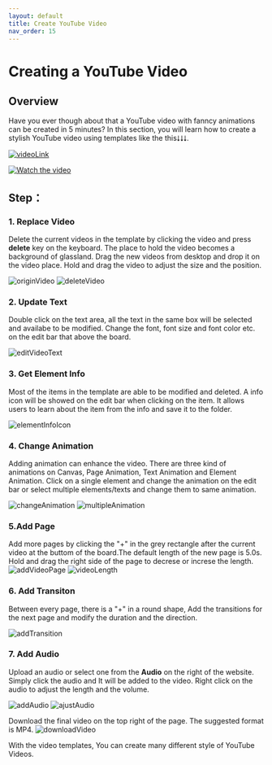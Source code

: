 ```yaml
---
layout: default
title: Create YouTube Video
nav_order: 15
---
```


# Creating a YouTube Video

  
## Overview
Have you ever though about that a YouTube video with fanncy animations can be created in 5 minutes? In this section, you will learn how to create a stylish YouTube video using templates like the this⭣⭣⭣.

[![videoLink](https://github.com/yoyochen68/Ryan-Yoyo/blob/gh-pages/assets/images/videoImage/videoLinkImag.png)](https://www.canva.com/design/DAE54Q0vivg/L_En1utrgb8BNWUOnr0LFw/edit)

[![Watch the video](https://i.imgur.com/vKb2F1B.png)](https://youtu.be/vt5fpE0bzSY)


## Step：

### 1. Replace Video
Delete the current videos in the template by clicking the video and press **delete** key on the keyboard. The place to hold the video becomes a background of glassland. Drag the new videos from desktop and drop it on the video place. Hold and drag the video to adjust the size and the position.


![originVideo](https://github.com/yoyochen68/Ryan-Yoyo/blob/gh-pages/assets/images/videoImage/originVideo.png?raw=true)
![deleteVideo](https://github.com/yoyochen68/Ryan-Yoyo/blob/gh-pages/assets/images/videoImage/deleteVideo.png?raw=true)

### 2. Update Text

Double click on the text area, all the text in the same box will be selected and availabe to be modified. Change the font, font size and font color etc. on the edit bar that above the board.

![editVideoText](https://github.com/yoyochen68/Ryan-Yoyo/blob/gh-pages/assets/images/videoImage/editVideoText.png?raw=true)

  

### 3. Get Element Info
Most of the items in the template are able to be modified and deleted. A info icon will be showed on the edit bar when clicking on the item. It allows users to learn about the item from the info and save it to the folder.


![elementInfoIcon](https://github.com/yoyochen68/Ryan-Yoyo/blob/gh-pages/assets/images/videoImage/elementInfo.png?raw=true)

### 4. Change Animation
Adding animation can enhance the video. There are three kind of animations on Canvas, Page Animation, Text Animation and Element Animation. Click on a single element and change the animation on the edit bar or select multiple elements/texts and change them to same animation.


![changeAnimation](https://github.com/yoyochen68/Ryan-Yoyo/blob/gh-pages/assets/images/videoImage/changeAnimation.png?raw=true)
![multipleAnimation](https://github.com/yoyochen68/Ryan-Yoyo/blob/gh-pages/assets/images/videoImage/multipleAnimation.png?raw=true)

### 5.Add Page
Add more pages by clicking the "+" in the grey rectangle after the current video at the buttom of the board.The default length of the new page is 5.0s. Hold and drag the right side of the page to decrese or increse the length.
![addVideoPage](https://github.com/yoyochen68/Ryan-Yoyo/blob/gh-pages/assets/images/videoImage/addVideoPage.png?raw=true)
![videoLength](https://github.com/yoyochen68/Ryan-Yoyo/blob/gh-pages/assets/images/videoImage/audioLength.png?raw=true)

### 6. Add Transiton
Between every page, there is a "+" in a round shape, Add the transitions for the next page and modify the duration and the direction.

![addTransition](https://github.com/yoyochen68/Ryan-Yoyo/blob/gh-pages/assets/images/videoImage/addTransition.png?raw=true)

### 7. Add Audio
Upload an audio or select one from the **Audio** on the right of the website. Simply click the audio and It will be added to the video. Right click on the audio to adjust the length and the volume.

![addAudio](https://github.com/yoyochen68/Ryan-Yoyo/blob/gh-pages/assets/images/videoImage/addAudio.png?raw=true)
![ajustAudio](https://github.com/yoyochen68/Ryan-Yoyo/blob/gh-pages/assets/images/videoImage/adjustAudio.png?raw=true)

Download the final video on the top right of the page. The suggested format is MP4.
![downloadVideo](https://github.com/yoyochen68/Ryan-Yoyo/blob/gh-pages/assets/images/videoImage/downloadVideo.png?raw=true)

With the video templates, You can create many different style of YouTube Videos.

